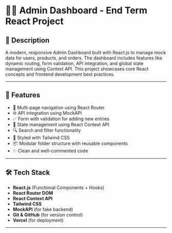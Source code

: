 # 🧑‍💻 Admin Dashboard - End Term React Project

## 📌 Description

A modern, responsive Admin Dashboard built with React.js to manage mock data for users, products, and orders. The dashboard includes features like dynamic routing, form validation, API integration, and global state management using Context API. This project showcases core React concepts and frontend development best practices.

---

## 🚀 Features

- 🧭 Multi-page navigation using React Router
- 🌐 API integration using MockAPI
- ✅ Form with validation for adding new entries
- 🔄 State management using React Context API
- 🔍 Search and filter functionality
- 🎨 Styled with Tailwind CSS
- 📦 Modular folder structure with reusable components
- ✨ Clean and well-commented code

---

## 🛠 Tech Stack

- **React.js** (Functional Components + Hooks)
- **React Router DOM**
- **React Context API**
- **Tailwind CSS**
- **MockAPI** (for fake backend)
- **Git & GitHub** (for version control)
- **Vercel** (for deployment)

---



